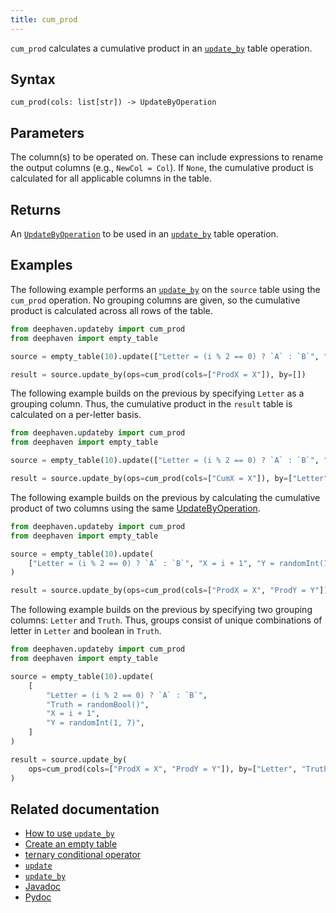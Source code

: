 ```yaml
---
title: cum_prod
---
```


`cum_prod` calculates a cumulative product in an [`update_by`](./updateBy.md) table operation.

## Syntax

```
cum_prod(cols: list[str]) -> UpdateByOperation
```

## Parameters

<ParamTable>
<Param name="cols" type="list[str]">

The column(s) to be operated on. These can include expressions to rename the output columns (e.g., `NewCol = Col`). If `None`, the cumulative product is calculated for all applicable columns in the table.

</Param>
</ParamTable>

## Returns

An [`UpdateByOperation`](./updateBy.md#parameters) to be used in an [`update_by`](./updateBy.md) table operation.

## Examples

The following example performs an [`update_by`](./updateBy.md) on the `source` table using the `cum_prod` operation. No grouping columns are given, so the cumulative product is calculated across all rows of the table.

```python order=result,source
from deephaven.updateby import cum_prod
from deephaven import empty_table

source = empty_table(10).update(["Letter = (i % 2 == 0) ? `A` : `B`", "X = i + 1"])

result = source.update_by(ops=cum_prod(cols=["ProdX = X"]), by=[])
```

The following example builds on the previous by specifying `Letter` as a grouping column. Thus, the cumulative product in the `result` table is calculated on a per-letter basis.

```python order=result,source
from deephaven.updateby import cum_prod
from deephaven import empty_table

source = empty_table(10).update(["Letter = (i % 2 == 0) ? `A` : `B`", "X = i + 1"])

result = source.update_by(ops=cum_prod(cols=["CumX = X"]), by=["Letter"])
```

The following example builds on the previous by calculating the cumulative product of two columns using the same [UpdateByOperation](./updateBy.md#parameters).

```python order=result,source
from deephaven.updateby import cum_prod
from deephaven import empty_table

source = empty_table(10).update(
    ["Letter = (i % 2 == 0) ? `A` : `B`", "X = i + 1", "Y = randomInt(1, 7)"]
)

result = source.update_by(ops=cum_prod(cols=["ProdX = X", "ProdY = Y"]), by=["Letter"])
```

The following example builds on the previous by specifying two grouping columns: `Letter` and `Truth`. Thus, groups consist of unique combinations of letter in `Letter` and boolean in `Truth`.

```python order=result,source
from deephaven.updateby import cum_prod
from deephaven import empty_table

source = empty_table(10).update(
    [
        "Letter = (i % 2 == 0) ? `A` : `B`",
        "Truth = randomBool()",
        "X = i + 1",
        "Y = randomInt(1, 7)",
    ]
)

result = source.update_by(
    ops=cum_prod(cols=["ProdX = X", "ProdY = Y"]), by=["Letter", "Truth"]
)
```

## Related documentation

- [How to use `update_by`](../../../how-to-guides/use-update-by.md)
- [Create an empty table](../../../how-to-guides/new-and-empty-table.md#empty_table)
- [ternary conditional operator](../../../how-to-guides/ternary-if-how-to.md)
- [`update`](../select/update.md)
- [`update_by`](./updateBy.md)
- [Javadoc](https://deephaven.io/core/javadoc/io/deephaven/api/updateby/UpdateByOperation.html#CumProd(java.lang.String...))
- [Pydoc](/core/pydoc/code/deephaven.updateby.html#deephaven.updateby.cum_prod)
